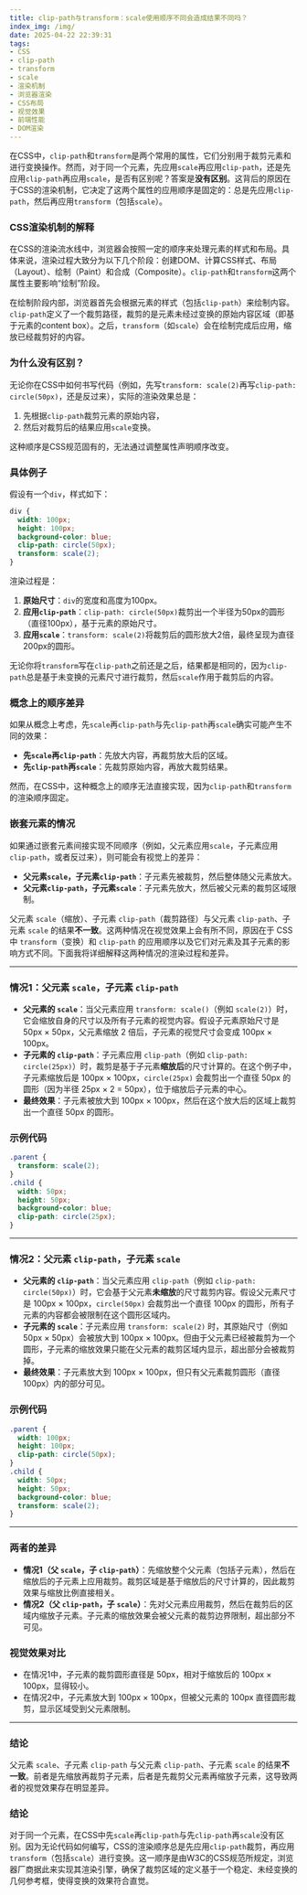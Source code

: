 ```yaml
---
title: clip-path与transform：scale使用顺序不同会造成结果不同吗？
index_img: /img/
date: 2025-04-22 22:39:31
tags:
- CSS
- clip-path
- transform
- scale
- 渲染机制
- 浏览器渲染
- CSS布局
- 视觉效果
- 前端性能
- DOM渲染
---
```


在CSS中，`clip-path`和`transform`是两个常用的属性，它们分别用于裁剪元素和进行变换操作。然而，对于同一个元素，先应用`scale`再应用`clip-path`，还是先应用`clip-path`再应用`scale`，是否有区别呢？答案是**没有区别**。这背后的原因在于CSS的渲染机制，它决定了这两个属性的应用顺序是固定的：总是先应用`clip-path`，然后再应用`transform`（包括`scale`）。

### CSS渲染机制的解释

在CSS的渲染流水线中，浏览器会按照一定的顺序来处理元素的样式和布局。具体来说，渲染过程大致分为以下几个阶段：创建DOM、计算CSS样式、布局（Layout）、绘制（Paint）和合成（Composite）。`clip-path`和`transform`这两个属性主要影响“绘制”阶段。

在绘制阶段内部，浏览器首先会根据元素的样式（包括`clip-path`）来绘制内容。`clip-path`定义了一个裁剪路径，裁剪的是元素未经过变换的原始内容区域（即基于元素的content box）。之后，`transform`（如`scale`）会在绘制完成后应用，缩放已经裁剪好的内容。

### 为什么没有区别？

无论你在CSS中如何书写代码（例如，先写`transform: scale(2)`再写`clip-path: circle(50px)`，还是反过来），实际的渲染效果总是：

1. 先根据`clip-path`裁剪元素的原始内容，
2. 然后对裁剪后的结果应用`scale`变换。

这种顺序是CSS规范固有的，无法通过调整属性声明顺序改变。

### 具体例子

假设有一个`div`，样式如下：

```css
div {
  width: 100px;
  height: 100px;
  background-color: blue;
  clip-path: circle(50px);
  transform: scale(2);
}

```

渲染过程是：

1. **原始尺寸**：`div`的宽度和高度为100px。
2. **应用`clip-path`**：`clip-path: circle(50px)`裁剪出一个半径为50px的圆形（直径100px），基于元素的原始尺寸。
3. **应用`scale`**：`transform: scale(2)`将裁剪后的圆形放大2倍，最终呈现为直径200px的圆形。

无论你将`transform`写在`clip-path`之前还是之后，结果都是相同的，因为`clip-path`总是基于未变换的元素尺寸进行裁剪，然后`scale`作用于裁剪后的内容。

### 概念上的顺序差异

如果从概念上考虑，先`scale`再`clip-path`与先`clip-path`再`scale`确实可能产生不同的效果：

- **先`scale`再`clip-path`**：先放大内容，再裁剪放大后的区域。
- **先`clip-path`再`scale`**：先裁剪原始内容，再放大裁剪结果。

然而，在CSS中，这种概念上的顺序无法直接实现，因为`clip-path`和`transform`的渲染顺序固定。

### 嵌套元素的情况

如果通过嵌套元素间接实现不同顺序（例如，父元素应用`scale`，子元素应用`clip-path`，或者反过来），则可能会有视觉上的差异：

- **父元素`scale`，子元素`clip-path`**：子元素先被裁剪，然后整体随父元素放大。
- **父元素`clip-path`，子元素`scale`**：子元素先放大，然后被父元素的裁剪区域限制。

父元素 `scale`（缩放）、子元素 `clip-path`（裁剪路径）与父元素 `clip-path`、子元素 `scale` 的结果**不一致**。这两种情况在视觉效果上会有所不同，原因在于 CSS 中 `transform`（变换）和 `clip-path` 的应用顺序以及它们对元素及其子元素的影响方式不同。下面我将详细解释这两种情况的渲染过程和差异。

---

### **情况1：父元素 `scale`，子元素 `clip-path`**

- **父元素的 `scale`**：当父元素应用 `transform: scale()`（例如 `scale(2)`）时，它会缩放自身的尺寸以及所有子元素的视觉内容。假设子元素原始尺寸是 50px × 50px，父元素缩放 2 倍后，子元素的视觉尺寸会变成 100px × 100px。
- **子元素的 `clip-path`**：子元素应用 `clip-path`（例如 `clip-path: circle(25px)`）时，裁剪是基于子元素**缩放后**的尺寸计算的。在这个例子中，子元素缩放后是 100px × 100px，`circle(25px)` 会裁剪出一个直径 50px 的圆形（因为半径 25px × 2 = 50px），位于缩放后子元素的中心。
- **最终效果**：子元素被放大到 100px × 100px，然后在这个放大后的区域上裁剪出一个直径 50px 的圆形。

### **示例代码**

```css
.parent {
  transform: scale(2);
}
.child {
  width: 50px;
  height: 50px;
  background-color: blue;
  clip-path: circle(25px);
}

```

---

### **情况2：父元素 `clip-path`，子元素 `scale`**

- **父元素的 `clip-path`**：当父元素应用 `clip-path`（例如 `clip-path: circle(50px)`）时，它会基于父元素**未缩放**的尺寸裁剪内容。假设父元素尺寸是 100px × 100px，`circle(50px)` 会裁剪出一个直径 100px 的圆形，所有子元素的内容都会被限制在这个圆形区域内。
- **子元素的 `scale`**：子元素应用 `transform: scale(2)` 时，其原始尺寸（例如 50px × 50px）会被放大到 100px × 100px。但由于父元素已经被裁剪为一个圆形，子元素的缩放效果只能在父元素的裁剪区域内显示，超出部分会被裁剪掉。
- **最终效果**：子元素放大到 100px × 100px，但只有父元素裁剪圆形（直径 100px）内的部分可见。

### **示例代码**

```css
.parent {
  width: 100px;
  height: 100px;
  clip-path: circle(50px);
}
.child {
  width: 50px;
  height: 50px;
  background-color: blue;
  transform: scale(2);
}

```

---

### **两者的差异**

- **情况1（父 `scale`，子 `clip-path`）**：先缩放整个父元素（包括子元素），然后在缩放后的子元素上应用裁剪。裁剪区域是基于缩放后的尺寸计算的，因此裁剪效果与缩放比例直接相关。
- **情况2（父 `clip-path`，子 `scale`）**：先对父元素应用裁剪，然后在裁剪后的区域内缩放子元素。子元素的缩放效果会被父元素的裁剪边界限制，超出部分不可见。

### **视觉效果对比**

- 在情况1中，子元素的裁剪圆形直径是 50px，相对于缩放后的 100px × 100px，显得较小。
- 在情况2中，子元素放大到 100px × 100px，但被父元素的 100px 直径圆形裁剪，显示区域受到父元素限制。

---

### **结论**

父元素 `scale`、子元素 `clip-path` 与父元素 `clip-path`、子元素 `scale` 的结果**不一致**。前者是先缩放再裁剪子元素，后者是先裁剪父元素再缩放子元素，这导致两者的视觉效果存在明显差异。

### 结论

对于同一个元素，在CSS中先`scale`再`clip-path`与先`clip-path`再`scale`没有区别。因为无论代码如何编写，CSS的渲染顺序总是先应用`clip-path`裁剪，再应用`transform`（包括`scale`）进行变换。这一顺序是由W3C的CSS规范所规定，浏览器厂商据此来实现其渲染引擎，确保了裁剪区域的定义基于一个稳定、未经变换的几何参考框，使得变换的效果符合直觉。